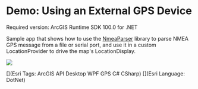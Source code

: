Demo: Using an External GPS Device
=======================
Required version: ArcGIS Runtime SDK 100.0 for .NET

Sample app that shows how to use the [NmeaParser](https://github.com/dotMorten/NmeaParser) library to parse NMEA GPS message from a file or serial port, and use it in a custom LocationProvider to drive the map's LocationDisplay. 

<img src="Screenshot.jpg" />

[](Esri Tags: ArcGIS API Desktop WPF GPS C# CSharp)
[](Esri Language: DotNet)
